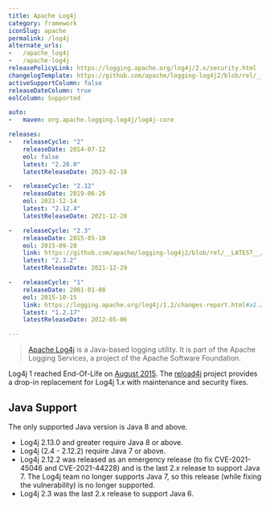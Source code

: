 ```yaml
---
title: Apache Log4j
category: framework
iconSlug: apache
permalink: /log4j
alternate_urls:
-   /apache_log4j
-   /apache-log4j
releasePolicyLink: https://logging.apache.org/log4j/2.x/security.html
changelogTemplate: https://github.com/apache/logging-log4j2/blob/rel/__LATEST__/RELEASE-NOTES.md
activeSupportColumn: false
releaseDateColumn: true
eolColumn: Supported

auto:
-   maven: org.apache.logging.log4j/log4j-core

releases:
-   releaseCycle: "2"
    releaseDate: 2014-07-12
    eol: false
    latest: "2.20.0"
    latestReleaseDate: 2023-02-18

-   releaseCycle: "2.12"
    releaseDate: 2019-06-26
    eol: 2021-12-14
    latest: "2.12.4"
    latestReleaseDate: 2021-12-28

-   releaseCycle: "2.3"
    releaseDate: 2015-05-10
    eol: 2015-09-20
    link: https://github.com/apache/logging-log4j2/blob/rel/__LATEST__/RELEASE-NOTES.txt
    latest: "2.3.2"
    latestReleaseDate: 2021-12-29

-   releaseCycle: "1"
    releaseDate: 2001-01-08
    eol: 2015-10-15
    link: https://logging.apache.org/log4j/1.2/changes-report.html#a1.2.17
    latest: "1.2.17"
    latestReleaseDate: 2012-05-06

---
```


> [Apache Log4j](https://logging.apache.org/log4j/2.x/) is a Java-based logging utility. It is part
> of the Apache Logging Services, a project of the Apache Software Foundation.

Log4j 1 reached End-Of-Life on [August 2015](https://news.apache.org/foundation/entry/apache_logging_services_project_announces).
The [reload4j](https://reload4j.qos.ch/) project provides a drop-in replacement for Log4j 1.x with
maintenance and security fixes.

## Java Support

The only supported Java version is Java 8 and above.

- Log4j 2.13.0 and greater require Java 8 or above.
- Log4j (2.4 - 2.12.2) require Java 7 or above.
- Log4j 2.12.2 was released as an emergency release (to fix CVE-2021-45046 and CVE-2021-44228) and
  is the last 2.x release to support Java 7. The Log4j team no longer supports Java 7, so this
  release (while fixing the vulnerability) is no longer supported.
- Log4j 2.3 was the last 2.x release to support Java 6.
